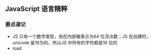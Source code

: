 ## JavaScript 语言精粹

### 要点速记
- JS 只有一个数字类型，他在内部被表示为64 位浮点数；JS 在创建时，unicode 是16为的，所以JS 中所有的字符都是16 位的
- load